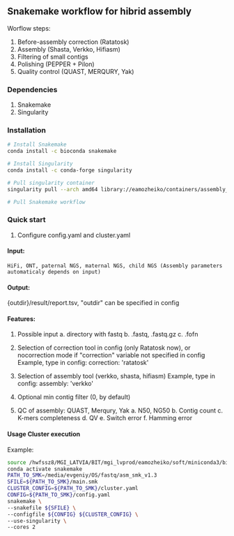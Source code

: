 ## Snakemake workflow for hibrid assembly
Worflow steps:
1. Before-assembly correction (Ratatosk)
2. Assembly (Shasta, Verkko, Hifiasm)
3. Filtering of small contigs
4. Polishing (PEPPER + Pilon)
5. Quality control (QUAST, MERQURY, Yak)

### Dependencies
1. Snakemake
2. Singularity
  

### Installation
```bash
# Install Snakemake
conda install -c bioconda snakemake

# Install Singularity
conda install -c conda-forge singularity

# Pull singularity container
singularity pull --arch amd64 library://eamozheiko/containers/assembly_workflow:1.3

# Pull Snakemake workflow

```

### Quick start
1. Configure config.yaml and cluster.yaml



#### Input:
    HiFi, ONT, paternal NGS, maternal NGS, child NGS (Assembly parameters automaticaly depends on input)
    
#### Output:

{outdir}/result/report.tsv, "outdir" can be specified in config
    
#### Features:

1. Possible input
a. directory with fastq
b. .fastq, .fastq.gz
c. .fofn

2. Selection of correction tool in config (only Ratatosk now), or nocorrection mode if "correction" variable not specified in config
Example, type in config: correction: 'ratatosk'

3. Selection of assembly tool (verkko, shasta, hifiasm)
Example, type in config: assembly: 'verkko'

4. Optional min contig filter (0, by default)

5. QC of assembly: QUAST, Merqury, Yak
  a. N50, NG50
  b. Contig count
  c. K-mers completeness
  d. QV
  e. Switch error
  f. Hamming error

#### Usage Cluster execution

Example:
```bash
source /hwfssz8/MGI_LATVIA/BIT/mgi_lvprod/eamozheiko/soft/miniconda3/bin/activate
conda activate snakemake
PATH_TO_SMK=/media/evgeniy/OS/fastq/asm_smk_v1.3
SFILE=${PATH_TO_SMK}/main.smk
CLUSTER_CONFIG=${PATH_TO_SMK}/cluster.yaml
CONFIG=${PATH_TO_SMK}/config.yaml
snakemake \
--snakefile ${SFILE} \
--configfile ${CONFIG} ${CLUSTER_CONFIG} \
--use-singularity \
--cores 2
```
